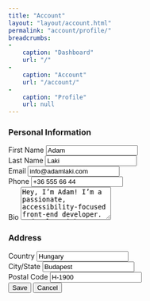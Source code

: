 ```yaml
---
title: "Account"
layout: "layout/account.html"
permalink: "account/profile/"
breadcrumbs:
-
    caption: "Dashboard"
    url: "/"
-
    caption: "Account"
    url: "/account/"
-
    caption: "Profile"
    url: null
---
```


<h3>Personal Information</h3>
<div class="form-group-stack form-group-stack--bordered form-group-container">
  <div class="form-group--row">
    <label class="form-label" for="your-first-name">First Name</label>
    <input class="form-control" id="your-first-name" name="your-first-name" type="text" value="Adam" />
  </div>
  <div class="form-group--row">
    <label class="form-label" for="your-last-name">Last Name</label>
    <input class="form-control" id="your-last-name" name="your-last-name" type="text" value="Laki" />
  </div>
  <div class="form-group--row">
    <label class="form-label" for="your-email">Email</label>
    <input class="form-control" id="your-email" name="your-email" type="email" value="info@adamlaki.com" />
  </div>
  <div class="form-group--row">
    <label class="form-label" for="your-phone">Phone</label>
    <input class="form-control" id="your-phone" name="your-phone" type="text" value="+36 555 66 44" />
  </div>
  <div class="form-group--row">
    <label class="form-label" for="your-bio">Bio</label>
    <textarea class="form-control" id="your-bio" name="your-bio" rows="4">Hey, I’m Adam! I’m a passionate, accessibility-focused front-end developer. I develop with Gatsby, 11ty, and WordPress. I like to learn and try out new things in my field.</textarea>
  </div>
</div>
<h3>Address</h3>
<div class="form-group-stack form-group-stack--bordered form-group-container">
  <div class="form-group--row">
    <label class="form-label" for="your-country">Country</label>
    <input class="form-control" id="your-country" name="your-country" type="text" value="Hungary" />
  </div>
  <div class="form-group--row">
    <label class="form-label" for="your-city">City/State</label>
    <input class="form-control" id="your-city" name="your-city" type="text" value="Budapest" />
  </div>
  <div class="form-group--row">
    <label class="form-label" for="your-postal-code">Postal Code</label>
    <input class="form-control" id="your-postal-code" name="your-postal-code" type="text" value="H-1900" />
  </div>
</div>
<div class="app-actions">
  <button class="btn btn--primary">Save</button>
  <button class="btn btn--light">Cancel</button>
</div>
